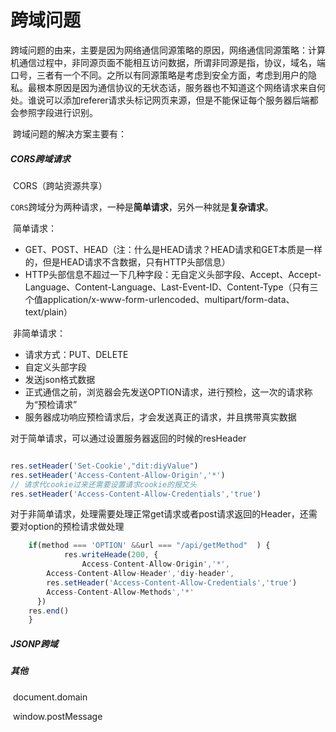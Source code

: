 # 					 跨域问题

[3000字说说跨域！面试官听完之后露出了满意的笑容]: https://juejin.im/post/5e74e690e51d4526d87c93df

​		跨域问题的由来，主要是因为网络通信同源策略的原因，网络通信同源策略：计算机通信过程中，非同源页面不能相互访问数据，所谓非同源是指，协议，域名，端口号，三者有一个不同。之所以有同源策略是考虑到安全方面，考虑到用户的隐私。最根本原因是因为通信协议的无状态话，服务器也不知道这个网络请求来自何处。谁说可以添加referer请求头标记网页来源，但是不能保证每个服务器后端都会参照字段进行识别。

​	跨域问题的解决方案主要有：

##### 	 CORS跨域请求

​		CORS（跨站资源共享）

​	`CORS`跨域分为两种请求，一种是**简单请求**，另外一种就是**复杂请求**。

​	简单请求：

- GET、POST、HEAD（注：什么是HEAD请求？HEAD请求和GET本质是一样的，但是HEAD请求不含数据，只有HTTP头部信息）
- HTTP头部信息不超过一下几种字段：无自定义头部字段、Accept、Accept-Language、Content-Language、Last-Event-ID、Content-Type（只有三个值application/x-www-form-urlencoded、multipart/form-data、text/plain）

​	非简单请求：

- 请求方式：PUT、DELETE
- 自定义头部字段
- 发送json格式数据
- 正式通信之前，浏览器会先发送OPTION请求，进行预检，这一次的请求称为“预检请求”
- 服务器成功响应预检请求后，才会发送真正的请求，并且携带真实数据

对于简单请求，可以通过设置服务器返回的时候的resHeader

```js

res.setHeader('Set-Cookie',"dit:diyValue")
res.setHeader('Access-Content-Allow-Origin','*')
// 请求代cookie过来还需要设置请求cookie的报文头
res.setHeader('Access-Content-Allow-Credentials','true')

```

对于非简单请求，处理需要处理正常get请求或者post请求返回的Header，还需要对option的预检请求做处理

```js
	if(method === 'OPTION' &&url === "/api/getMethod"  ) {
			res.writeHeade(200, {
				Access-Content-Allow-Origin','*',
        Access-Content-Allow-Header','diy-header',
        res.setHeader('Access-Content-Allow-Credentials','true')
        Access-Content-Allow-Methods','*'
      })
    res.end()
	}
```



#####  	JSONP跨域

#####      其他

​		document.domain

​		window.postMessage





​	  

